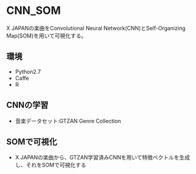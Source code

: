 # CNN_SOM

X JAPANの楽曲をConvolutional Neural Network(CNN)とSelf-Organizing Map(SOM)を用いて可視化する。

## 環境
- Python2.7
- Caffe
- R

## CNNの学習
- 音楽データセット:GTZAN Genre Collection

## SOMで可視化
- X JAPANの楽曲から、GTZAN学習済みCNNを用いて特徴ベクトルを生成し、それをSOMで可視化する
